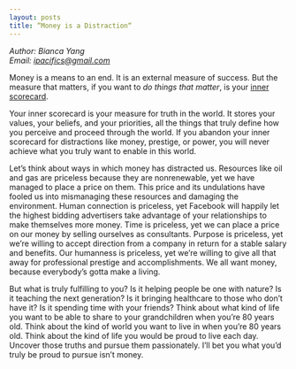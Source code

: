 ```yaml
---
layout: posts
title: “Money is a Distraction“
---
```

*Author: Bianca Yang*<br>
*Email: <a href="mailto:ipacifics@gmail.com?subject=Hello from the XDRT Blog">ipacifics@gmail.com</a>*<br>

Money is a means to an end. It is an external measure of success. But the measure that matters, if you want to *do things that matter*, is your [inner scorecard](https://www.valuewalk.com/2017/12/warren-buffett-score-counts-investing-internal-scorecard/).

Your inner scorecard is your measure for truth in the world. It stores your values, your beliefs, and your priorities, all the things that truly define how you perceive and proceed through the world. If you abandon your inner scorecard for distractions like money, prestige, or power, you will never achieve what you truly want to enable in this world.

Let’s think about ways in which money has distracted us. Resources like oil and gas are priceless because they are nonrenewable, yet we have managed to place a price on them. This price and its undulations have fooled us into mismanaging these resources and damaging the environment. Human connection is priceless, yet Facebook will happily let the highest bidding advertisers take advantage of your relationships to make themselves more money. Time is priceless, yet we can place a price on our money by selling ourselves as consultants. Purpose is priceless, yet we’re willing to accept direction from a company in return for a stable salary and benefits. Our humanness is priceless, yet we’re willing to give all that away for professional prestige and accomplishments. We all want money, because everybody’s gotta make a living.

But what is truly fulfilling to you? Is it helping people be one with nature? Is it teaching the next generation? Is it bringing healthcare to those who don’t have it? Is it spending time with your friends? Think about what kind of life you want to be able to share to your grandchildren when you’re 80 years old. Think about the kind of world you want to live in when you’re 80 years old. Think about the kind of life you would be proud to live each day. Uncover those truths and pursue them passionately. I’ll bet you what you’d truly be proud to pursue isn’t money.
